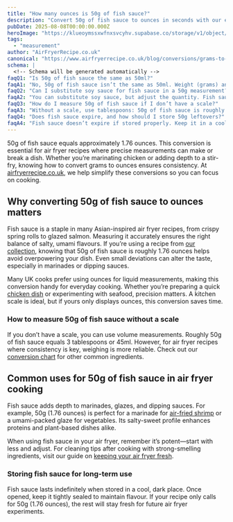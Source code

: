 ```yaml
---
title: "How many ounces is 50g of fish sauce?"
description: "Convert 50g of fish sauce to ounces in seconds with our easy guide. Perfect for air fryer recipes and precise measurements."
pubDate: 2025-08-08T00:00:00.000Z
heroImage: "https://klueoymssxwfnxsvcyhv.supabase.co/storage/v1/object/public/Shmucket/50g-fish-sauce-to-ounces.webp"
tags:
  - "measurement"
author: "AirFryerRecipe.co.uk"
canonical: "https://www.airfryerrecipe.co.uk/blog/conversions/grams-to-ounces/50g-fish-sauce-to-ounces"
schema: |
  <!-- Schema will be generated automatically -->
faqQ1: "Is 50g of fish sauce the same as 50ml?"
faqA1: "No, 50g of fish sauce isn’t the same as 50ml. Weight (grams) and volume (millilitres) measure differently. Fish sauce has a density of about 1.15g/ml, so 50g equals roughly 43ml. For air fryer recipes, always check whether the measurement is by weight or volume."
faqQ2: "Can I substitute soy sauce for fish sauce in a 50g measurement?"
faqA2: "You can substitute soy sauce, but adjust the quantity. Fish sauce is saltier and more pungent, so use about 30g (1 ounce) of soy sauce for every 50g of fish sauce. Taste as you go, especially in air fryer marinades where balance is key."
faqQ3: "How do I measure 50g of fish sauce if I don’t have a scale?"
faqA3: "Without a scale, use tablespoons: 50g of fish sauce is roughly 3 tablespoons. For more accuracy, use a liquid measuring jug—50g equals about 45ml. Keep our <a href=https://www.airfryerrecipe.co.uk/air-fryer-conversion-chart>conversion chart</a> bookmarked for quick reference."
faqQ4: "Does fish sauce expire, and how should I store 50g leftovers?"
faqA4: "Fish sauce doesn’t expire if stored properly. Keep it in a cool, dark place with the lid tightly sealed. If you’ve used 50g for an air fryer recipe, the rest will stay good indefinitely—just avoid contaminating the bottle with food particles."
---
```

<p>50g of fish sauce equals approximately 1.76 ounces. This conversion is essential for air fryer recipes where precise measurements can make or break a dish. Whether you’re marinating chicken or adding depth to a stir-fry, knowing how to convert grams to ounces ensures consistency. At <a href=https://www.airfryerrecipe.co.uk>airfryerrecipe.co.uk</a>, we help simplify these conversions so you can focus on cooking.</p>

<h2>Why converting 50g of fish sauce to ounces matters</h2>  
<p>Fish sauce is a staple in many Asian-inspired air fryer recipes, from crispy spring rolls to glazed salmon. Measuring it accurately ensures the right balance of salty, umami flavours. If you’re using a recipe from <a href=https://www.airfryerrecipe.co.uk/recipes>our collection</a>, knowing that 50g of fish sauce is roughly 1.76 ounces helps avoid overpowering your dish. Even small deviations can alter the taste, especially in marinades or dipping sauces.</p>  

<p>Many UK cooks prefer using ounces for liquid measurements, making this conversion handy for everyday cooking. Whether you’re preparing a quick <a href=https://www.airfryerrecipe.co.uk/recipe-category/chicken>chicken dish</a> or experimenting with seafood, precision matters. A kitchen scale is ideal, but if yours only displays ounces, this conversion saves time.</p>  

<h3>How to measure 50g of fish sauce without a scale</h3>  
<p>If you don’t have a scale, you can use volume measurements. Roughly 50g of fish sauce equals 3 tablespoons or 45ml. However, for air fryer recipes where consistency is key, weighing is more reliable. Check out our <a href=https://www.airfryerrecipe.co.uk/air-fryer-conversion-chart>conversion chart</a> for other common ingredients.</p>  

<h2>Common uses for 50g of fish sauce in air fryer cooking</h2>  
<p>Fish sauce adds depth to marinades, glazes, and dipping sauces. For example, 50g (1.76 ounces) is perfect for a marinade for <a href=https://www.airfryerrecipe.co.uk/recipe-category/shrimp>air-fried shrimp</a> or a umami-packed glaze for vegetables. Its salty-sweet profile enhances proteins and plant-based dishes alike.</p>  

<p>When using fish sauce in your air fryer, remember it’s potent—start with less and adjust. For cleaning tips after cooking with strong-smelling ingredients, visit our guide on <a href=https://www.airfryerrecipe.co.uk/air-fryer-cleaner>keeping your air fryer fresh</a>.</p>  

<h3>Storing fish sauce for long-term use</h3>  
<p>Fish sauce lasts indefinitely when stored in a cool, dark place. Once opened, keep it tightly sealed to maintain flavour. If your recipe only calls for 50g (1.76 ounces), the rest will stay fresh for future air fryer experiments.</p>
